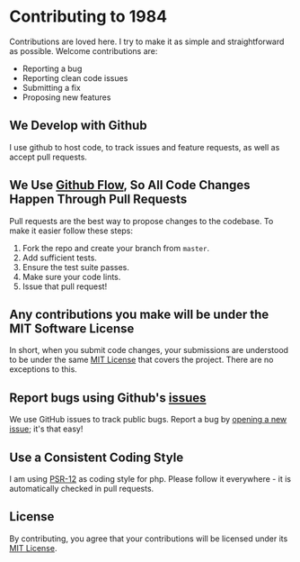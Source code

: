 # Contributing to 1984
Contributions are loved here. I try to make it as simple and straightforward as possible. Welcome contributions are:

- Reporting a bug
- Reporting clean code issues
- Submitting a fix
- Proposing new features

## We Develop with Github
I use github to host code, to track issues and feature requests, as well as accept pull requests.

## We Use [Github Flow](https://guides.github.com/introduction/flow/index.html), So All Code Changes Happen Through Pull Requests
Pull requests are the best way to propose changes to the codebase. To make it easier follow these steps:

1. Fork the repo and create your branch from `master`.
2. Add sufficient tests.
4. Ensure the test suite passes.
5. Make sure your code lints.
6. Issue that pull request!

## Any contributions you make will be under the MIT Software License
In short, when you submit code changes, your submissions are understood to be under the same [MIT License](http://choosealicense.com/licenses/mit/) that covers the project. There are no exceptions to this.

## Report bugs using Github's [issues](https://github.com/idrinth/1984/issues)
We use GitHub issues to track public bugs. Report a bug by [opening a new issue](); it's that easy!

## Use a Consistent Coding Style
I am using [PSR-12](https://www.php-fig.org/psr/psr-12/) as coding style for php. Please follow it everywhere - it is automatically checked in pull requests.

## License
By contributing, you agree that your contributions will be licensed under its [MIT License](http://choosealicense.com/licenses/mit/).
